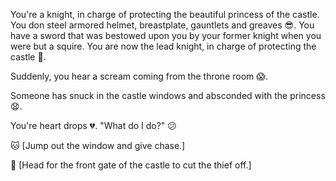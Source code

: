 You're a knight, in charge of protecting the beautiful princess of the castle.  You don steel armored helmet, breastplate, gauntlets and greaves :sunglasses:.  You have a sword that was bestowed upon you by your former knight when you were but a squire.  You are now the lead knight, in charge of protecting the castle :muscle:.

Suddenly, you hear a scream coming from the throne room :scream:.

Someone has snuck in the castle windows and absconded with the princess :anguished:.

You're heart drops :broken_heart:. "What do I do?" :confused:

:cat: [Jump out the window and give chase.]

:dash: [Head for the front gate of the castle to cut the thief off.]